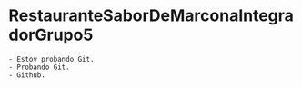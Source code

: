 # RestauranteSaborDeMarconaIntegradorGrupo5

    - Estoy probando Git.
    - Probando Git.
    - Github.